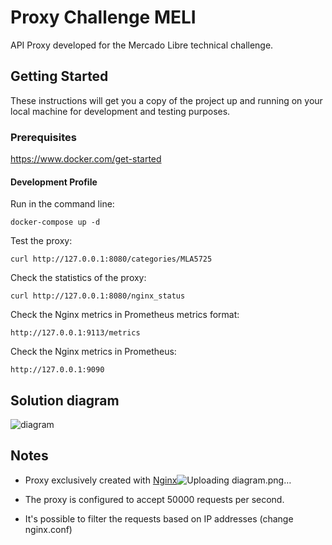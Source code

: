 # Proxy Challenge MELI

API Proxy developed for the Mercado Libre technical challenge.

## Getting Started
These instructions will get you a copy of the project up and running on your local machine for development and testing purposes.


### Prerequisites
https://www.docker.com/get-started

#### Development Profile

Run in the command line:
```
docker-compose up -d
```

Test the proxy:
```
curl http://127.0.0.1:8080/categories/MLA5725
```

Check the statistics of the proxy:
```
curl http://127.0.0.1:8080/nginx_status
```

Check the Nginx metrics in Prometheus metrics format:
```
http://127.0.0.1:9113/metrics
```

Check the Nginx metrics in Prometheus:
```
http://127.0.0.1:9090
```

## Solution diagram
![diagram](https://user-images.githubusercontent.com/77750560/194356318-be7cd5b6-4a12-40e6-b48f-263c4ceb9bce.jpg)

## Notes
* Proxy exclusively created with [Nginx](https://www.nginx.com/)![Uploading diagram.png…]()

* The proxy is configured to accept 50000 requests per second.
* It's possible to filter the requests based on IP addresses (change nginx.conf)

